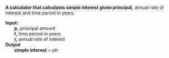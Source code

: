 **A calculator that calculates simple interest given principal,** annual rate of interest and time period in years.

**Input:**\
  **p,** principal amount  
  **t,** time period in years  
  **r,** annual rate of interest  
**Output**  
  **simple interest** = p*t*r

